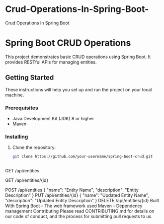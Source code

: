 # Crud-Operations-In-Spring-Boot-
Crud Operations In Spring Boot 
# Spring Boot CRUD Operations

This project demonstrates basic CRUD operations using Spring Boot. It provides RESTful APIs for managing entities.

## Getting Started

These instructions will help you set up and run the project on your local machine.

### Prerequisites

- Java Development Kit (JDK) 8 or higher
- Maven

### Installing

1. Clone the repository:

   ```bash
   git clone https://github.com/your-username/spring-boot-crud.git
  
GET /api/entities

GET /api/entities/{id}

POST /api/entities
{
  "name": "Entity Name",
  "description": "Entity Description"
}
PUT /api/entities/{id}
{
  "name": "Updated Entity Name",
  "description": "Updated Entity Description"
}
DELETE /api/entities/{id}
Built With
Spring Boot - The web framework used
Maven - Dependency management
Contributing
Please read CONTRIBUTING.md for details on our code of conduct, and the process for submitting pull requests to us.
